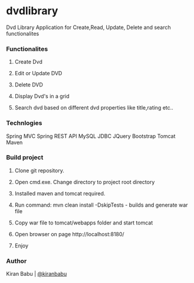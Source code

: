 # dvdlibrary
Dvd Library Application for Create,Read, Update, Delete and search functionalites

### Functionalites
1. Create Dvd

2. Edit or Update DVD

3. Delete DVD

4. Display Dvd's in a grid

5. Search dvd based on different dvd properties like title,rating etc..


### Technlogies
Spring MVC
Spring REST API
MySQL
JDBC
JQuery
Bootstrap
Tomcat
Maven


### Build project

1. Clone git repository.

2. Open cmd.exe. Change directory to project root directory

3. Installed maven and tomcat required.

4. Run command: mvn clean  install -DskipTests - builds and generate war file

5. Copy war file to tomcat/webapps folder and start tomcat

5. Open browser on page http://localhost:8180/

6. Enjoy

### Author

Kiran Babu |  [@kiranbabu](http://www.cloudhadoop.com/)

